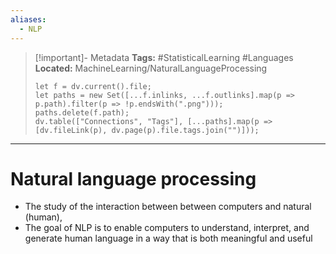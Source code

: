 ```yaml
---
aliases:
  - NLP
---
```

> [!important]- Metadata
> **Tags:** #StatisticalLearning #Languages 
> **Located:** MachineLearning/NaturalLanguageProcessing
> ```dataviewjs
> let f = dv.current().file;
> let paths = new Set([...f.inlinks, ...f.outlinks].map(p => p.path).filter(p => !p.endsWith(".png")));
> paths.delete(f.path);
> dv.table(["Connections", "Tags"], [...paths].map(p => [dv.fileLink(p), dv.page(p).file.tags.join("")]));
> ```

___
# Natural language processing
- The study of the interaction between between computers and natural (human), 
- The goal of NLP is to enable computers to understand, interpret, and generate human language in a way that is both meaningful and useful
